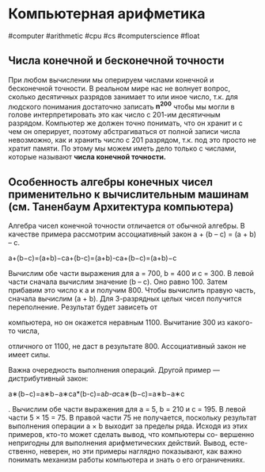 # Компьютерная арифметика
#computer #arithmetic  #cpu #cs #computerscience #float

## Числа конечной и бесконечной точности
При любом вычислении мы оперируем числами конечной и бесконечной точности. В реальном мире нас не волнует вопрос, сколько десятичных разрядов занимает то или иное число, т.к. для людского понимания достаточно записать **n<sup>200</sup>** чтобы мы могли в голове интерпретировать это как число с 201-им десятичным разрядом. Компьютер же должен точно понимать, что он хранит и с чем он оперирует, поэтому абстрагиваться от полной записи числа невозможно, как и хранить число с 201 разрядом, т.к. под это просто не хратит памяти. По этому мы можем иметь дело только с числами, которые называют **числа конечной точности.**

## Особенность алгебры конечных чисел применительно к вычислительным машинам (см. Таненбаум Архитектура компьютера)
Алгебра чисел конечной точности отличается от обычной алгебры. В качестве примера рассмотрим ассоциативный закон a + (b – c) = (a + b) – c.

a+(b−c)=(a+b)−ca+(b-c)=(a+b)-ca+(b−c)=(a+b)−c

Вычислим обе части выражения для a = 700, b = 400 и c = 300. В левой части сначала вычислим значение (b – c). Оно равно 100. Затем прибавим это число к a и получим 800. Чтобы вычислить правую часть, сначала вычислим (a + b). Для 3-разрядных целых чисел получится переполнение. Результат будет зависеть от

компьютера, но он окажется неравным 1100. Вычитание 300 из какого-то числа,

отличного от 1100, не даст в результате 800. Ассоциативный закон не имеет силы.

Важна очередность выполнения операций. Другой пример — дистрибутивный закон:

a∗(b−c)=a∗b−a∗ca*(b-c)=a*b-a*ca∗(b−c)=a∗b−a∗c

. Вычислим обе части выражения для a = 5, b = 210 и c = 195. В левой части 5 × 15 = 75. В правой части 75 не получается, поскольку результат выполнения операции a × b выходит за пределы ряда. Исходя из этих примеров, кто-то может сделать вывод, что компьютеры со- вершенно непригодны для выполнения арифметических действий. Вывод, есте- ственно, неверен, но эти примеры наглядно показывают, как важно понимать механизм работы компьютера и знать о его ограничениях.